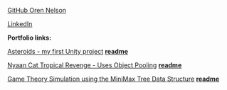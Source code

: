 [GitHub Oren Nelson](https://github.com/orenNelson) 

[LinkedIn](https://www.linkedin.com/in/oren-nelson)


**Portfolio links:**

[Asteroids - my first Unity project](https://orennelson.github.io/Interstellar-Asteroids-2D/) **[readme](https://github.com/orenNelson/Interstellar-Asteroids-2D)**

[Nyaan Cat Tropical Revenge - Uses Object Pooling](https://orennelson.github.io/Nyaan-Cat-Tropical-Revenge/) **[readme](https://github.com/orenNelson/Nyaan-Cat-Tropical-Revenge-2D)**

[Game Theory Simulation using the MiniMax Tree Data Structure](https://orennelson.github.io/MiniMax-Tree-AI-simulation/) **[readme](https://github.com/orenNelson/MiniMax-Tree-AI-simulation/blob/master/README.md)**
